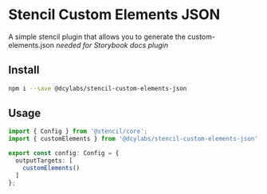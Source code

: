 # Stencil Custom Elements JSON

A simple stencil plugin that allows you to generate the custom-elements.json *needed for Storybook docs plugin*

## Install 

```sh
npm i --save @dcylabs/stencil-custom-elements-json
```

## Usage 

```typescript 
import { Config } from '@stencil/core';
import { customElements } from '@dcylabs/stencil-custom-elements-json';

export const config: Config = {
  outputTargets: [
    customElements()
  ]
};
```
